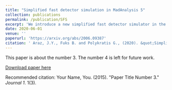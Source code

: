 ```yaml
---
title: "Simplified fast detector simulation in MadAnalysis 5"
collection: publications
permalink: /publication/SFS
excerpt: 'We introduce a new simplified fast detector simulator in the MadAnalysis 5 platform. The Python-like interpreter of the programme has been augmented by new commands allowing for a detector parametrisation through smearing and efficiency functions. On run time, an associated C++ code is automatically generated and executed to produce reconstructed-level events. In addition, we have extended the MadAnalysis 5 recasting infrastructure to support our detector emulator and provide predefined LHC detector configurations. We have compared predictions obtained with our approach to those from the Delphes 3 software, both for Standard Model processes and a few new physics signals. Results generally agree to a level of about 10% or better, although Delphes 3 is 30% to 50% slower and requires 100 times more disk space.'
date: 2020-06-01
venue: ''
paperurl: 'https://arxiv.org/abs/2006.09387'
citation: ' Araz, J.Y., Fuks B. and Polykratis G., (2020). &quot;Simplified fast detector simulation in MadAnalysis 5.&quot; <i> arXiv:2006.09387 [hep-ph] </i>.'
---
```

 This paper is about the number 3. The number 4 is left for future work.
 
[Download paper here](https://arxiv.org/abs/2006.09387)

Recommended citation: Your Name, You. (2015). "Paper Title Number 3." <i>Journal 1</i>. 1(3).
